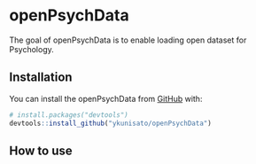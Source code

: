 
<!-- README.md is generated from README.Rmd. Please edit that file -->

# openPsychData

<!-- badges: start -->

<!-- badges: end -->

The goal of openPsychData is to enable loading open dataset for
Psychology.

## Installation

You can install the openPsychData from [GitHub](https://github.com/)
with:

``` r
# install.packages("devtools")
devtools::install_github("ykunisato/openPsychData")
```

## How to use
